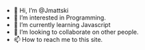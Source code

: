 - 👋 Hi, I’m @Jmattski
- 👀 I’m interested in Programming.
- 🌱 I’m currently learning Javascript
- 💞️ I’m looking to collaborate on other people.
- 📫 How to reach me to this site.

<!---
Jmattski/Jmattski is a ✨ special ✨ repository because its `README.md` (this file) appears on your GitHub profile.
You can click the Preview link to take a look at your changes.
--->
